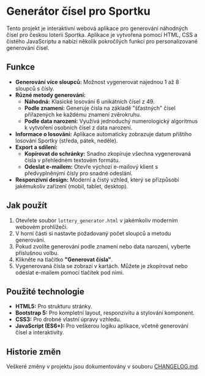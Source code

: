 # Generátor čísel pro Sportku

Tento projekt je interaktivní webová aplikace pro generování náhodných čísel pro českou loterii Sportka. Aplikace je vytvořena pomocí HTML, CSS a čistého JavaScriptu a nabízí několik pokročilých funkcí pro personalizované generování čísel.

## Funkce

- **Generování více sloupců:** Možnost vygenerovat najednou 1 až 8 sloupců s čísly.
- **Různé metody generování:**
  - **Náhodná:** Klasické losování 6 unikátních čísel z 49.
  - **Podle znamení:** Generuje čísla na základě "šťastných" čísel přiřazených ke každému znamení zvěrokruhu.
  - **Podle data narození:** Využívá jednoduchý numerologický algoritmus k vytvoření osobních čísel z data narození.
- **Informace o losování:** Aplikace automaticky zobrazuje datum příštího losování Sportky (středa, pátek, neděle).
- **Export a sdílení:**
  - **Kopírovat do schránky:** Snadno zkopíruje všechna vygenerovaná čísla v přehledném textovém formátu.
  - **Odeslat e-mailem:** Otevře výchozí e-mailový klient s předvyplněnými čísly pro snadné odeslání.
- **Responzivní design:** Moderní a čistý vzhled, který se přizpůsobí jakémukoliv zařízení (mobil, tablet, desktop).

## Jak použít

1.  Otevřete soubor `lottery_generator.html` v jakémkoliv moderním webovém prohlížeči.
2.  V horní části si nastavte požadovaný počet sloupců a metodu generování.
3.  Pokud zvolíte generování podle znamení nebo data narození, vyberte příslušnou volbu.
4.  Klikněte na tlačítko **"Generovat čísla"**.
5.  Vygenerovaná čísla se zobrazí v kartách. Můžete je zkopírovat nebo odeslat e-mailem pomocí tlačítek pod nimi.

## Použité technologie

- **HTML5:** Pro strukturu stránky.
- **Bootstrap 5:** Pro kompletní layout, responzivitu a stylování komponent.
- **CSS3:** Pro drobné vlastní úpravy vzhledu.
- **JavaScript (ES6+):** Pro veškerou logiku aplikace, včetně generování čísel a interaktivity.

## Historie změn

Veškeré změny v projektu jsou dokumentovány v souboru [CHANGELOG.md](CHANGELOG.md).